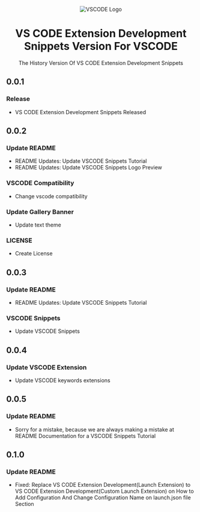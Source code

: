 <p align="center">
    <img src="https://xp.io/storage/1fqtjUdy.jpg" alt="VSCODE Logo">
    <h1 align="center">VS CODE Extension Development Snippets Version For VSCODE</h1>
    <p align="center">The History Version Of VS CODE Extension Development Snippets</p>
</p>

## 0.0.1
### Release
- VS CODE Extension Development Snippets Released

## 0.0.2
### Update README
- README Updates: Update VSCODE Snippets Tutorial
- README Updates: Update VSCODE Snippets Logo Preview

### VSCODE Compatibility
- Change vscode compatibility

### Update Gallery Banner
- Update text theme

### LICENSE
- Create License

## 0.0.3
### Update README
- README Updates: Update VSCODE Snippets Tutorial

### VSCODE Snippets
- Update VSCODE Snippets

## 0.0.4
### Update VSCODE Extension
- Update VSCODE keywords extensions

## 0.0.5
### Update README
- Sorry for a mistake, because we are always making a mistake at README Documentation for a VSCODE Snippets Tutorial

## 0.1.0
### Update README
- Fixed: Replace VS CODE Extension Development(Launch Extension) to VS CODE Extension Development(Custom Launch Extension) on How to Add Configuration And Change Configuration Name on launch.json file Section